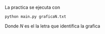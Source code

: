La practica se ejecuta con 

`python main.py graficaN.txt`

Donde _N_ es el la letra que identifica la grafica